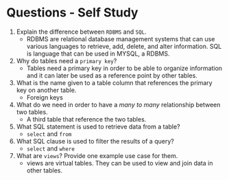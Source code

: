 # Questions - Self Study 


1. Explain the difference between `RDBMS` and `SQL`.
    * RDBMS are relational database management systems that can use various languages to retrieve, add, delete, and alter information. SQL is language that can be used in MYSQL, a RDBMS. 
1. Why do tables need a `primary key`?
    * Tables need a primary key in order to be able to organize information and it can later be used as a reference point by other tables. 
1. What is the name given to a table column that references the primary key on another table.
    * Foreign keys
1. What do we need in order to have a _many to many_ relationship between two tables.
    * A third table that reference the two tables. 
1. What SQL statement is used to retrieve data from a table?
    * `select` and `from`
1. What SQL clause is used to filter the results of a query?
    * `select` and `where`
1. What are `views`? Provide one example use case for them.
    * views are virtual tables. They can be used to view and join data in other tables. 